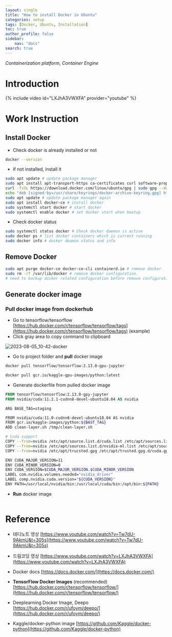 ```yaml
---
layout: single
title: "How to install Docker in Ubuntu"
categories: setup
tags: [Docker, Ubuntu, Installation]
toc: true
author_profile: false
sidebar:
    nav: "docs"
search: true
---
```


*Containerization platform, Container Engine*



# Introduction

{% include video id="LXJhA3VWXFA" provider="youtube" %}









# Work Instruction

## Install Docker

- Check docker is already installed or not

```bash
docker --version
```

- if not installed, install it

```bash
sudo apt update # update package manager
sudo apt install apt-transport-https ca-certificates curl software-properties-common # install required package
curl -fsSL https://download.docker.com/linux/ubuntu/gpg | sudo gpg --dearmor -o /usr/share/keyrings/docker-archive-keyring.gpg # Add official GPG key of docker
echo "deb [signed-by=/usr/share/keyrings/docker-archive-keyring.gpg] https://download.docker.com/linux/ubuntu $(lsb_release -cs) stable" | sudo tee /etc/apt/sources.list.d/docker.list > /dev/null # Add docker repository
sudo apt update # update package manager again
sudo apt install docker-ce # install docker
sudo systemctl start docker # start docker
sudo systemctl enable docker # set docker start when bootup
```

- Check docker status

```bash
sudo systemctl status docker # Check docker daemon is active
sudo docker ps # list docker containers which is current running
sudo docker info # docker deamon status and info
```



## Remove Docker

```bash
sudo apt purge docker-ce docker-ce-cli containerd.io # remove docker
sudo rm -rf /var/lib/docker # remove docker configuration. 
# need to backup docker related configuration before remove configuration
```





## Generate docker image

### Pull docker image from dockerhub

- Go to tensorflow/tensorflow [https://hub.docker.com/r/tensorflow/tensorflow/tags](https://hub.docker.com/r/tensorflow/tensorflow/tags) (example)
- Click gray area to copy command to clipboard

![2023-08-05_10-42-docker]({{site.url}}/images/2023-08-02-Docker/2023-08-05_10-42-docker-1691199999626-3.png)

- Go to project folder and **pull** docker image

```bash
docker pull tensorflow/tensorflow:2.13.0-gpu-jupyter
```

```bash
docker pull gcr.io/kaggle-gpu-images/python:latest
```



- Generate dockerfile from pulled docker image

```dockerfile
FROM tensorflow/tensorflow:2.13.0-gpy-jupyter
FROM nvidia/cuda:11.2.1-cudnn8-devel-ubuntu18.04 AS nvidia
```



```bash
ARG BASE_TAG=staging

FROM nvidia/cuda:11.0-cudnn8-devel-ubuntu18.04 AS nvidia
FROM gcr.io/kaggle-images/python:${BAST_TAG}
ADD clean-layer.sh /tmp/clean-layer.sh

# Cuda support
COPY --from=nvidia /etc/apt/source.list.d/cuda.list /etc/apt/sources.list.d/
COPY --from=nvidia /etc/apt/sources.list.d/nvidia-ml.list /etc/apt/sources.list.d/
COPY --from=nvidia /etc/apt/trucsted.gpg /etc/apt/trusted.gpg.d/cuda.gpg

ENV CUDA_MAJOR_VERSION=11
ENV CUDA_MINOR_VERSION=0
ENV CUDA_VERSION=$CUDA_MAJOR_VERSION.$CUDA_MINOR_VERSION
LABEL com.nvidia.volumes.needed="nvidia_driver"
LABEL comp.nvidia.cuda.version="${CUDA_VERSION}"
ENV PATH=/usr/local/nvidia/bin:/usr/local/cuda/bin:/opt/bin:${PATH}
```





- **Run** docker image

```bash
```





# Reference

- 테디노트 영상 [https://www.youtube.com/watch?v=Tw7dU-9AkmU&t=305s](https://www.youtube.com/watch?v=Tw7dU-9AkmU&t=305s)
- 드림코딩 영상 [https://www.youtube.com/watch?v=LXJhA3VWXFA](https://www.youtube.com/watch?v=LXJhA3VWXFA)
- Docker docs [https://docs.docker.com/](https://docs.docker.com/)
- **TensorFlow Docker Images** (recommended) [https://hub.docker.com/r/tensorflow/tensorflow/](https://hub.docker.com/r/tensorflow/tensorflow/)

- Deeplearning Docker Image, Deepo [https://hub.docker.com/r/ufoym/deepo/](https://hub.docker.com/r/ufoym/deepo/)
- Kaggle/docker-python image [https://github.com/Kaggle/docker-python](https://github.com/Kaggle/docker-python)